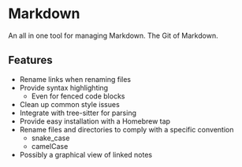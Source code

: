 # Markdown

An all in one tool for managing Markdown. The Git of Markdown.

## Features

- Rename links when renaming files
- Provide syntax highlighting
  - Even for fenced code blocks
- Clean up common style issues
- Integrate with tree-sitter for parsing
- Provide easy installation with a Homebrew tap
- Rename files and directories to comply with a specific convention
  - snake_case
  - camelCase
- Possibly a graphical view of linked notes
